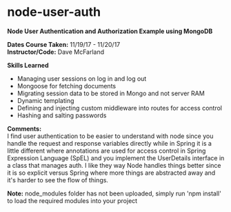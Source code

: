 # node-user-auth
**Node User Authentication and Authorization Example using MongoDB** </br>

**Dates Course Taken:** 11/19/17 - 11/20/17 </br>
**Instructor/Code:** Dave McFarland </br>

**Skills Learned** </br>
- Managing user sessions on log in and log out</br>
- Mongoose for fetching documents</br>
- Migrating session data to be stored in Mongo and not server RAM</br>
- Dynamic templating</br>
- Defining and injecting custom middleware into routes for access control</br>
- Hashing and salting passwords</br>

**Comments:**</br>
I find user authentication to be easier to understand with node since you handle the request and response variables directly while in Spring it is a little different where annotations are used for access control in Spring Expression Language (SpEL) and you implement the UserDetails interface in a class that manages auth. I like they way Node handles things better since it is so explicit versus Spring where more things are abstracted away and it's harder to see the flow of things.</br>

**Note:** node_modules folder has not been uploaded, simply run 'npm install' to load the required modules into your project</br>
